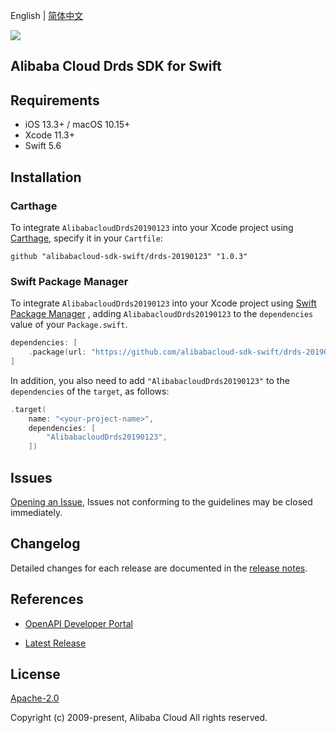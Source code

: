 English | [简体中文](README-CN.md)

![](https://aliyunsdk-pages.alicdn.com/icons/AlibabaCloud.svg)

## Alibaba Cloud Drds SDK for Swift

## Requirements

- iOS 13.3+ / macOS 10.15+
- Xcode 11.3+
- Swift 5.6

## Installation

### Carthage

To integrate `AlibabacloudDrds20190123` into your Xcode project using [Carthage](https://github.com/Carthage/Carthage), specify it in your `Cartfile`:

```ogdl
github "alibabacloud-sdk-swift/drds-20190123" "1.0.3"
```

### Swift Package Manager

To integrate `AlibabacloudDrds20190123` into your Xcode project using [Swift Package Manager](https://swift.org/package-manager/) , adding `AlibabacloudDrds20190123` to the `dependencies` value of your `Package.swift`.

```swift
dependencies: [
    .package(url: "https://github.com/alibabacloud-sdk-swift/drds-20190123.git", from: "1.0.3")
]
```

In addition, you also need to add `"AlibabacloudDrds20190123"` to the `dependencies` of the `target`, as follows:

```swift
.target(
    name: "<your-project-name>",
    dependencies: [
        "AlibabacloudDrds20190123",
    ])
```

## Issues

[Opening an Issue](https://github.com/alibabacloud-sdk-swift/drds-20190123/issues/new), Issues not conforming to the guidelines may be closed immediately.

## Changelog

Detailed changes for each release are documented in the [release notes](./ChangeLog.txt).

## References

* [OpenAPI Developer Portal](https://next.api.alibabacloud.com/home)
- [Latest Release](https://github.com/alibabacloud-sdk-swift/drds-20190123)

## License

[Apache-2.0](http://www.apache.org/licenses/LICENSE-2.0)

Copyright (c) 2009-present, Alibaba Cloud All rights reserved.
